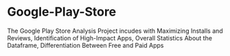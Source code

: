 # Google-Play-Store
The Google Play Store Analysis Project incudes with Maximizing Installs and Reviews, Identification of High-Impact Apps, Overall Statistics About the Dataframe, Differentiation Between Free and Paid Apps
